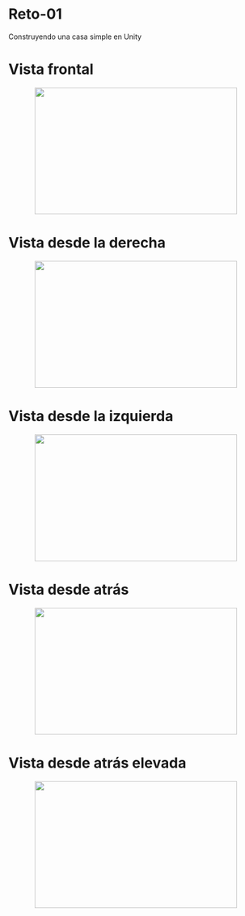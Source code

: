 # Reto-01
Construyendo una casa simple en Unity

# Vista frontal
<p align="center">
  <img src="https://github.com/user-attachments/assets/577680e6-21bf-444c-ac36-e2b732d0d93d" width="400" height="250">
</p>

# Vista desde la derecha
<p align="center">
  <img src="https://github.com/user-attachments/assets/ec807e0a-f4c9-4785-8cf1-ee0b340611f2" width="400" height="250">
</p>

# Vista desde la izquierda
<p align="center">
  <img src="https://github.com/user-attachments/assets/9adbde7d-52b7-4ebe-b857-deb9b698aef3" width="400" height="250">
</p>

# Vista desde atrás
<p align="center">
  <img src="https://github.com/user-attachments/assets/17f1863c-8d1c-409e-a97d-21ce9355a69d" width="400" height="250">
</p>

# Vista desde atrás elevada
<p align="center">
  <img src="https://github.com/user-attachments/assets/7aef27a9-34f3-49d6-9f79-f4067112bed5" width="400" height="250">
</p>


